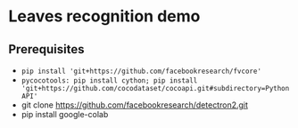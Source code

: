 # Leaves recognition demo

## Prerequisites

* `pip install 'git+https://github.com/facebookresearch/fvcore'`
* `pycocotools: pip install cython; pip install 'git+https://github.com/cocodataset/cocoapi.git#subdirectory=PythonAPI'`
* git clone https://github.com/facebookresearch/detectron2.git
* pip install google-colab